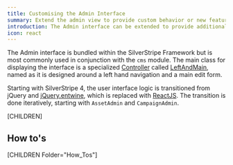 ```yaml
---
title: Customising the Admin Interface
summary: Extend the admin view to provide custom behavior or new features for CMS and admin users.
introduction: The Admin interface can be extended to provide additional functionality to users and custom interfaces for managing data.
icon: react
---
```


The Admin interface is bundled within the SilverStripe Framework but is most commonly used in conjunction with the `cms`
module. The main class for displaying the interface is a specialized [Controller](api:SilverStripe\Control\Controller) called [LeftAndMain](api:SilverStripe\Admin\LeftAndMain), named
as it is designed around a left hand navigation and a main edit form.

Starting with SilverStripe 4, the user interface logic is transitioned from
jQuery and [jQuery.entwine](https://github.com/hafriedlander/jquery.entwine),
which is replaced with [ReactJS](http://reactjs.com/). The transition is
done iteratively, starting with `AssetAdmin` and `CampaignAdmin`.

[CHILDREN]

## How to's

[CHILDREN Folder="How_Tos"]
